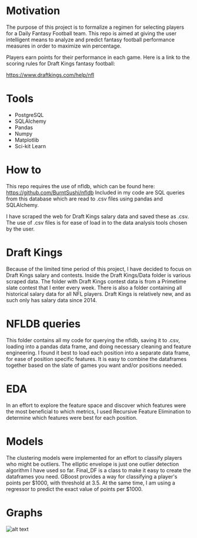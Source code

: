 # Motivation

The purpose of this project is to formalize a regimen for selecting players for a Daily Fantasy Football team. This repo is aimed at giving the user intelligent means to analyze and predict fantasy football performance measures in order to maximize win percentage.

Players earn points for their performance in each game. Here is a link to the scoring rules for Draft Kings fantasy football:

https://www.draftkings.com/help/nfl

# Tools

-   PostgreSQL
-   SQLAlchemy
-   Pandas
-   Numpy
-   Matplotlib
-   Sci-kit Learn

# How to

This repo requires the use of nfldb, which can be found here: https://github.com/BurntSushi/nfldb
Included in my code are SQL queries from this database which are read to .csv files using pandas and SQLAlchemy.

I have scraped the web for Draft Kings salary data and saved these as .csv. The use of .csv files is for ease of load in to the data analysis tools chosen by the user.

# Draft Kings

Because of the limited time period of this project, I have decided to focus on Draft Kings salary and contests. Inside the Draft Kings/Data folder is various scraped data. The folder with Draft Kings contest data is from a Primetime slate contest that I enter every week. There is also a folder containing all historical salary data for all NFL players. Draft Kings is relatively new, and as such only has salary data since 2014.

# NFLDB queries

This folder contains all my code for querying the nfldb, saving it to .csv, loading into a pandas data frame, and doing necessary cleaning and feature engineering. I found it best to load each position into a separate data frame, for ease of position specific features. It is easy to combine the dataframes together based on the slate of games you want and/or positions needed.

# EDA
In an effort to explore the feature space and discover which features were the most beneficial to which metrics, I used Recursive Feature Elimination to determine which features were best for each position.

# Models
The clustering models were implemented for an effort to classify players who might be outliers. The elliptic envelope is just one outlier detection algorithm I have used so far. Final_DF is a class to make it easy to create the dataframes you need. GBoost provides a way for classifying a player's points per $1000, with threshold at 3.5. At the same time, I am using a regressor to predict the exact value of points per $1000.

# Graphs
![alt text](http://github.com/MACoup/NFL_things/Quarterback_Value.png "Threshold for Value Quaterbacks")
